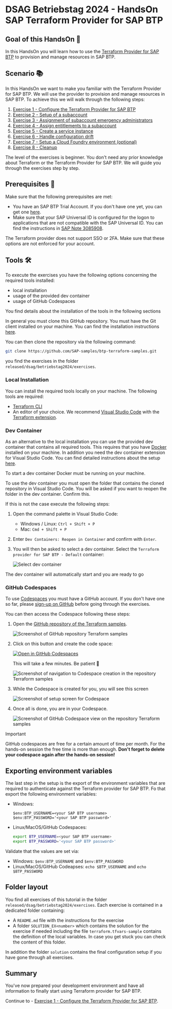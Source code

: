 # DSAG Betriebstag 2024 - HandsOn SAP Terraform Provider for SAP BTP

## Goal of this HandsOn 🎯

In this HandsOn you will learn how to use the [Terraform Provider for SAP BTP](https://registry.terraform.io/providers/SAP/cp/latest/docs) to provision and manage resources in SAP BTP.

## Scenario 📚

In this HandsOn we want to make you familiar with the Terraform Provider for SAP BTP. We will use the provider to provision and manage resources in SAP BTP. To achieve this we will walk through the following steps:

1. [Exercise 1 - Configure the Terraform Provider for SAP BTP](exercises/EXERCISE1/README.md)
1. [Exercise 2 - Setup of a subaccount](exercises/EXERCISE2/README.md)
1. [Exercise 3 - Assignment of subaccount emergency administrators](exercises/EXERCISE3/README.md)
1. [Exercise 4 - Assign entitlements to a subaccount](exercises/EXERCISE4/README.md)
1. [Exercise 5 - Create a service instance](exercises/EXERCISE5/README.md)
1. [Exercise 6 - Handle configuration drift](exercises/EXERCISE6/README.md)
1. [Exercise 7 - Setup a Cloud Foundry environment (optional)](exercises/EXERCISE7/README.md)
1. [Exercise 8 - Cleanup](exercises/EXERCISE8/README.md)

The level of the exercises is beginner. You don't need any prior knowledge about Terraform or the Terraform Provider for SAP BTP. We will guide you through the exercises step by step.

## Prerequisites 📝

Make sure that the following prerequisites are met:

- You have an SAP BTP Trial Account. If you don't have one yet, you can get one [here](https://developers.sap.com/tutorials/hcp-create-trial-account.html).
- Make sure that your SAP Universal ID is configured for the logon to applications that are not compatible with the SAP Universal ID. You can find the instructions in [SAP Note 3085908](https://me.sap.com/notes/3085908).

The Terraform provider does not support SSO or 2FA. Make sure that these options are not enforced for your account.

## Tools 🛠️

To execute the exercises you have the following options concerning the required tools installed:

- local installation
- usage of the provided dev container
- usage of GitHub Codespaces

You find details about the installation of the tools in the following sections

In general you must clone this GitHub repository. You must have the Git client installed on your machine. You can find the installation instructions [here](https://git-scm.com/downloads).

You can then clone the repository via the following command:

```bash
git clone https://github.com/SAP-samples/btp-terraform-samples.git
```

you find the exercises in the folder `released/dsag/betriebstag2024/exercises`.

### Local Installation

You can install the required tools locally on your machine. The following tools are required:

- [Terraform CLI](https://developer.hashicorp.com/terraform/install?product_intent=terraform)
- An editor of your choice. We recommend [Visual Studio Code](https://code.visualstudio.com/Download) with the [Terraform extension](https://marketplace.visualstudio.com/items?itemName=HashiCorp.terraform).

### Dev Container

As an alternative to the local installation you can use the provided dev container that contains all required tools. This requires that you have [Docker](https://www.docker.com/products/docker-desktop) installed on your machine. In addition you need the dev container extension for Visual Studio Code. You can find detailed instructions about the setup [here](https://code.visualstudio.com/docs/devcontainers/containers#_getting-started).

To start a dev container Docker must be running on your machine.

To use the dev container you must open the folder that contains the cloned repository in Visual Studio Code. You will be asked if you want to reopen the folder in the dev container. Confirm this.

If this is not the case execute the following steps:

1. Open the command palette in Visual Studio Code:

    - Windows / Linux: `Ctrl + Shift + P`
    - Mac: `Cmd + Shift + P`

2. Enter `Dev Containers: Reopen in Container` and confirm with `Enter`.

3. You will then be asked to select a dev container. Select the `Terraform provider for SAP BTP - Default` container:

    ![Select dev container](assets/devcontainer-selection.png)

The dev container will automatically start and you are ready to go

### GitHub Codespaces

To use [Codespaces](https://docs.github.com/codespaces/overview) you must have a GitHub account. If you don't have one so far, please [sign-up on GitHub](https://github.com/signup) before going through the exercises.

You can then access the Codespace following these steps:

1. Open the [GitHub repository of the Terraform samples](https://github.com/SAP-samples/btp-terraform-samples).

    ![Screenshot of GitHub repository Terraform samples](assets/repo-terraform-samples.png)

2. Click on this button and create the code space:

   [![Open in GitHub Codespaces](https://github.com/codespaces/badge.svg)](https://github.com/codespaces/new?hide_repo_select=true&ref=main&repo=656281656&skip_quickstart=true&machine=basicLinux32gb&geo=EuropeWest&devcontainer_path=.devcontainer%2Fdevcontainer.json)

    This will take a few minutes. Be patient 🙂

    ![Screenshot of navigation to Codespace creation in the repository Terraform samples](assets/codespace-creation.png)

3. While the Codespace is created for you, you will see this screen

    ![Screenshot of setup screen for Codespace](assets/codespace-setup-process.png)

4. Once all is done, you are in your Codespace.

    ![Screenshot of GitHub Codespace view on the repository Terraform samples](assets/codespace-screen.png)

> [!IMPORTANT]
> GitHub codespaces are free for a certain amount of time per month. For the hands-on session the free time is more than enough. **Don't forget to delete your codespace again after the hands-on session!**


## Exporting environment variables

The last step in the setup is the export of the environment variables that are required to authenticate against the Terraform provider for SAP BTP. Fo that export the following environment variables:

- Windows:

    ```pwsh
    $env:BTP_USERNAME=<your SAP BTP username>
    $env:BTP_PASSWORD='<your SAP BTP password>'
    ```

- Linux/MacOS/GitHub Codespaces:

    ```bash
    export BTP_USERNAME=<your SAP BTP username>
    export BTP_PASSWORD='<your SAP BTP password>'
    ```

Validate that the values are set via:

- Windows: `$env:BTP_USERNAME` and `$env:BTP_PASSWORD`
- Linux/MacOS/GitHub Codeapses: `echo $BTP_USERNAME` and `echo $BTP_PASSWORD`

## Folder layout

You find all exercises of this tutorial in the folder `released/dsag/betriebstag2024/exercises`. Each exercise is contained in a dedicated folder containing:

- A `README.md` file with the instructions for the exercise
- A folder `SOLUTION_EX<number>` which contains the solution for the exercise if needed including the file `terraform.tfvars-sample` contains the definition of the local variables. In case you get stuck you can check the content of this folder.  

In addition the folder `solution` contains the final configuration setup if you have gone through all exercises.

## Summary

You've now prepared your development environment and have all information to finally start using Terraform provider for SAP BTP.  

Continue to - [Exercise 1 - Configure the Terraform Provider for SAP BTP](exercises/EXERCISE1/README.md).
